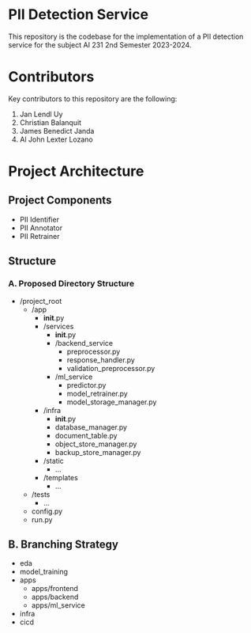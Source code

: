 # PII Detection Service

This repository is the codebase for the implementation of a PII detection service for the subject AI 231 2nd Semester 2023-2024.

# Contributors
Key contributors to this repository are the following:
1. Jan Lendl Uy
2. Christian Balanquit
3. James Benedict Janda
4. Al John Lexter Lozano

# Project Architecture

## Project Components
* PII Identifier
* PII Annotator
* PII Retrainer

## Structure

### A. Proposed Directory Structure
* /project_root
    * /app
        * __init__.py
        * /services
            * __init__.py
            * /backend_service
                * preprocessor.py
                * response_handler.py
                * validation_preprocessor.py
            * /ml_service
                * predictor.py
                * model_retrainer.py
                * model_storage_manager.py
        * /infra
            * __init__.py
            * database_manager.py
            * document_table.py
            * object_store_manager.py
            * backup_store_manager.py
        * /static
            * ...
        * /templates
            * ...
    * /tests
        * ...
    * config.py
    * run.py


## B. Branching Strategy
* eda
* model_training
* apps
    * apps/frontend
    * apps/backend
    * apps/ml_service
* infra
* cicd
